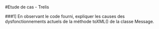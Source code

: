 #Etude de cas - Trelis

###1] En observant le code fourni, expliquer les causes des dysfonctionnements actuels de la méthode toXML() de la classe Message.
